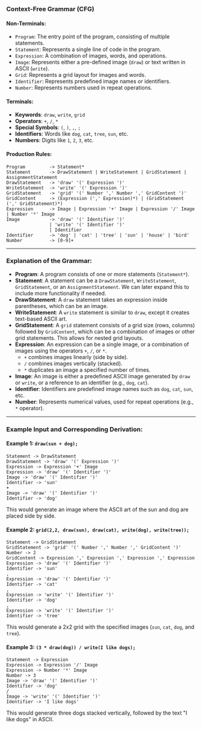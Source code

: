### **Context-Free Grammar (CFG)**

#### **Non-Terminals:**
- `Program`: The entry point of the program, consisting of multiple statements.
- `Statement`: Represents a single line of code in the program.
- `Expression`: A combination of images, words, and operations.
- `Image`: Represents either a pre-defined image (`draw`) or text written in ASCII (`write`).
- `Grid`: Represents a grid layout for images and words.
- `Identifier`: Represents predefined image names or identifiers.
- `Number`: Represents numbers used in repeat operations.

#### **Terminals:**
- **Keywords**: `draw`, `write`, `grid`
- **Operators**: `+`, `/`, `*`
- **Special Symbols**: `(`, `)`, `,`, `;`
- **Identifiers**: Words like `dog`, `cat`, `tree`, `sun`, etc.
- **Numbers**: Digits like `1`, `2`, `3`, etc.

#### **Production Rules:**

```
Program         -> Statement*
Statement       -> DrawStatement | WriteStatement | GridStatement | AssignmentStatement
DrawStatement   -> 'draw' '(' Expression ')'
WriteStatement  -> 'write' '(' Expression ')'
GridStatement   -> 'grid' '(' Number ',' Number ',' GridContent ')'
GridContent     -> (Expression (',' Expression)*) | (GridStatement (',' GridStatement)*)
Expression      -> Image | Expression '+' Image | Expression '/' Image | Number '*' Image
Image           -> 'draw' '(' Identifier ')'
                | 'write' '(' Identifier ')'
                | Identifier
Identifier      -> 'dog' | 'cat' | 'tree' | 'sun' | 'house' | 'bird'
Number          -> [0-9]+
```

---

### **Explanation of the Grammar**:

- **Program**: A program consists of one or more statements (`Statement*`).
- **Statement**: A statement can be a `DrawStatement`, `WriteStatement`, `GridStatement`, or an `AssignmentStatement`. We can later expand this to include more functionality if needed.
- **DrawStatement**: A `draw` statement takes an expression inside parentheses, which can be an image.
- **WriteStatement**: A `write` statement is similar to `draw`, except it creates text-based ASCII art.
- **GridStatement**: A `grid` statement consists of a grid size (rows, columns) followed by `GridContent`, which can be a combination of images or other grid statements. This allows for nested grid layouts.
- **Expression**: An expression can be a single image, or a combination of images using the operators `+`, `/`, or `*`.
  - `+` combines images linearly (side by side).
  - `/` combines images vertically (stacked).
  - `*` duplicates an image a specified number of times.
- **Image**: An image is either a predefined ASCII image generated by `draw` or `write`, or a reference to an identifier (e.g., `dog`, `cat`).
- **Identifier**: Identifiers are predefined image names such as `dog`, `cat`, `sun`, etc.
- **Number**: Represents numerical values, used for repeat operations (e.g., `*` operator).

---

### **Example Input and Corresponding Derivation**:

#### Example 1: `draw(sun + dog);`
```
Statement -> DrawStatement
DrawStatement -> 'draw' '(' Expression ')'
Expression -> Expression '+' Image
Expression -> 'draw' '(' Identifier ')'
Image -> 'draw' '(' Identifier ')'
Identifier -> 'sun'
+ 
Image -> 'draw' '(' Identifier ')'
Identifier -> 'dog'
```

This would generate an image where the ASCII art of the sun and dog are placed side by side.

#### Example 2: `grid(2,2, draw(sun), draw(cat), write(dog), write(tree));`
```
Statement -> GridStatement
GridStatement -> 'grid' '(' Number ',' Number ',' GridContent ')'
Number -> 2
GridContent -> Expression ',' Expression ',' Expression ',' Expression
Expression -> 'draw' '(' Identifier ')'
Identifier -> 'sun'
,
Expression -> 'draw' '(' Identifier ')'
Identifier -> 'cat'
,
Expression -> 'write' '(' Identifier ')'
Identifier -> 'dog'
,
Expression -> 'write' '(' Identifier ')'
Identifier -> 'tree'
```

This would generate a 2x2 grid with the specified images (`sun`, `cat`, `dog`, and `tree`).

#### Example 3: `(3 * draw(dog)) / write(I like dogs);`
```
Statement -> Expression
Expression -> Expression '/' Image
Expression -> Number '*' Image
Number -> 3
Image -> 'draw' '(' Identifier ')'
Identifier -> 'dog'
/
Image -> 'write' '(' Identifier ')'
Identifier -> 'I like dogs'
```

This would generate three dogs stacked vertically, followed by the text "I like dogs" in ASCII.

